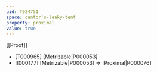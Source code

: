 ```yaml
---
uid: T024751
space: cantor's-leaky-tent
property: proximal
value: true
---
```

[[Proof]]

* [T000965] [Metrizable|P000053]
* [I000177] [Metrizable|P000053] => [Proximal|P000076]

